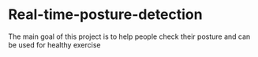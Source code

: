 # Real-time-posture-detection
The main goal of this project is to help people check their posture and can be used for healthy exercise 
